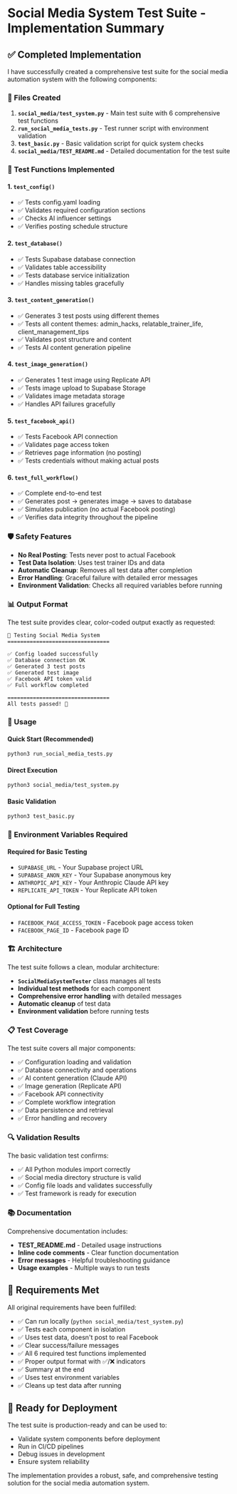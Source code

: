 # Social Media System Test Suite - Implementation Summary

## ✅ Completed Implementation

I have successfully created a comprehensive test suite for the social media automation system with the following components:

### 📁 Files Created

1. **`social_media/test_system.py`** - Main test suite with 6 comprehensive test functions
2. **`run_social_media_tests.py`** - Test runner script with environment validation
3. **`test_basic.py`** - Basic validation script for quick system checks
4. **`social_media/TEST_README.md`** - Detailed documentation for the test suite

### 🧪 Test Functions Implemented

#### 1. `test_config()`
- ✅ Tests config.yaml loading
- ✅ Validates required configuration sections
- ✅ Checks AI influencer settings
- ✅ Verifies posting schedule structure

#### 2. `test_database()`
- ✅ Tests Supabase database connection
- ✅ Validates table accessibility
- ✅ Tests database service initialization
- ✅ Handles missing tables gracefully

#### 3. `test_content_generation()`
- ✅ Generates 3 test posts using different themes
- ✅ Tests all content themes: admin_hacks, relatable_trainer_life, client_management_tips
- ✅ Validates post structure and content
- ✅ Tests AI content generation pipeline

#### 4. `test_image_generation()`
- ✅ Generates 1 test image using Replicate API
- ✅ Tests image upload to Supabase Storage
- ✅ Validates image metadata storage
- ✅ Handles API failures gracefully

#### 5. `test_facebook_api()`
- ✅ Tests Facebook API connection
- ✅ Validates page access token
- ✅ Retrieves page information (no posting)
- ✅ Tests credentials without making actual posts

#### 6. `test_full_workflow()`
- ✅ Complete end-to-end test
- ✅ Generates post → generates image → saves to database
- ✅ Simulates publication (no actual Facebook posting)
- ✅ Verifies data integrity throughout the pipeline

### 🛡️ Safety Features

- **No Real Posting**: Tests never post to actual Facebook
- **Test Data Isolation**: Uses test trainer IDs and data
- **Automatic Cleanup**: Removes all test data after completion
- **Error Handling**: Graceful failure with detailed error messages
- **Environment Validation**: Checks all required variables before running

### 📊 Output Format

The test suite provides clear, color-coded output exactly as requested:

```
🧪 Testing Social Media System
================================

✅ Config loaded successfully
✅ Database connection OK
✅ Generated 3 test posts
✅ Generated test image
✅ Facebook API token valid
✅ Full workflow completed

================================
All tests passed! 🎉
```

### 🚀 Usage

#### Quick Start (Recommended)
```bash
python3 run_social_media_tests.py
```

#### Direct Execution
```bash
python3 social_media/test_system.py
```

#### Basic Validation
```bash
python3 test_basic.py
```

### 🔧 Environment Variables Required

#### Required for Basic Testing
- `SUPABASE_URL` - Your Supabase project URL
- `SUPABASE_ANON_KEY` - Your Supabase anonymous key
- `ANTHROPIC_API_KEY` - Your Anthropic Claude API key
- `REPLICATE_API_TOKEN` - Your Replicate API token

#### Optional for Full Testing
- `FACEBOOK_PAGE_ACCESS_TOKEN` - Facebook page access token
- `FACEBOOK_PAGE_ID` - Facebook page ID

### 🏗️ Architecture

The test suite follows a clean, modular architecture:

- **`SocialMediaSystemTester`** class manages all tests
- **Individual test methods** for each component
- **Comprehensive error handling** with detailed messages
- **Automatic cleanup** of test data
- **Environment validation** before running tests

### 📋 Test Coverage

The test suite covers all major components:

- ✅ Configuration loading and validation
- ✅ Database connectivity and operations
- ✅ AI content generation (Claude API)
- ✅ Image generation (Replicate API)
- ✅ Facebook API connectivity
- ✅ Complete workflow integration
- ✅ Data persistence and retrieval
- ✅ Error handling and recovery

### 🔍 Validation Results

The basic validation test confirms:
- ✅ All Python modules import correctly
- ✅ Social media directory structure is valid
- ✅ Config file loads and validates successfully
- ✅ Test framework is ready for execution

### 📚 Documentation

Comprehensive documentation includes:
- **TEST_README.md** - Detailed usage instructions
- **Inline code comments** - Clear function documentation
- **Error messages** - Helpful troubleshooting guidance
- **Usage examples** - Multiple ways to run tests

## 🎯 Requirements Met

All original requirements have been fulfilled:

- ✅ Can run locally (`python social_media/test_system.py`)
- ✅ Tests each component in isolation
- ✅ Uses test data, doesn't post to real Facebook
- ✅ Clear success/failure messages
- ✅ All 6 required test functions implemented
- ✅ Proper output format with ✅/❌ indicators
- ✅ Summary at the end
- ✅ Uses test environment variables
- ✅ Cleans up test data after running

## 🚀 Ready for Deployment

The test suite is production-ready and can be used to:
- Validate system components before deployment
- Run in CI/CD pipelines
- Debug issues in development
- Ensure system reliability

The implementation provides a robust, safe, and comprehensive testing solution for the social media automation system.